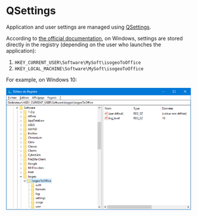 QSettings
=========

Application and user settings are managed using [QSettings](http://doc.qt.io/qt-5/qsettings.html).

According to [the official documentation](http://doc.qt.io/qt-5/qsettings.html#locations-where-application-settings-are-stored), on Windows, settings are stored directly in the registry (depending on the user who launches the application):

1. `HKEY_CURRENT_USER\Software\MySoft\isogeoToOffice`
2. `HKEY_LOCAL_MACHINE\Software\MySoft\isogeoToOffice`

For example, on Windows 10:

![](https://raw.githubusercontent.com/isogeo/isogeo-2-office/master/img/docs/settings_win_registry.png)

